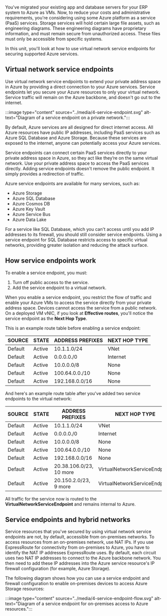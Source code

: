 You've migrated your existing app and database servers for your ERP system to Azure as VMs. Now, to reduce your costs and administrative requirements, you're considering using some Azure platform as a service (PaaS) services. Storage services will hold certain large file assets, such as engineering diagrams. These engineering diagrams have proprietary information, and must remain secure from unauthorized access. These files must only be accessible from specific systems.

In this unit, you'll look at how to use virtual network service endpoints for securing supported Azure services.

## Virtual network service endpoints

Use virtual network service endpoints to extend your private address space in Azure by providing a direct connection to your Azure services. Service endpoints let you secure your Azure resources to only your virtual network. Service traffic will remain on the Azure backbone, and doesn't go out to the internet.

:::image type="content" source="../media/4-service-endpoint.svg" alt-text="Diagram of a service endpoint on a private network.":::

By default, Azure services are all designed for direct internet access. All Azure resources have public IP addresses, including PaaS services such as Azure SQL Database and Azure Storage. Because these services are exposed to the internet, anyone can potentially access your Azure services.

Service endpoints can connect certain PaaS services directly to your private address space in Azure, so they act like they’re on the same virtual network. Use your private address space to access the PaaS services directly. Adding service endpoints doesn't remove the public endpoint. It simply provides a redirection of traffic.

Azure service endpoints are available for many services, such as:

- Azure Storage
- Azure SQL Database
- Azure Cosmos DB
- Azure Key Vault
- Azure Service Bus
- Azure Data Lake

For a service like SQL Database, which you can't access until you add IP addresses to its firewall, you should still consider service endpoints. Using a service endpoint for SQL Database restricts access to specific virtual networks, providing greater isolation and reducing the attack surface.

## How service endpoints work

To enable a service endpoint, you must:

1. Turn off public access to the service.
1. Add the service endpoint to a virtual network.

When you enable a service endpoint, you restrict the flow of traffic and enable your Azure VMs to access the service directly from your private address space. Devices cannot access the service from a public network. On a deployed VM vNIC, if you look at **Effective routes**, you'll notice the service endpoint as the **Next Hop Type**.

This is an example route table before enabling a service endpoint:

| SOURCE  | STATE   | ADDRESS PREFIXES | NEXT HOP TYPE |
|---------|---------|------------------|---------------|
| Default | Active  | 10.1.1.0/24      | VNet          |
| Default | Active  | 0.0.0.0./0       | Internet      |
| Default | Active  | 10.0.0.0/8       | None          |
| Default | Active  | 100.64.0.0./10   | None          |
| Default | Active  | 192.168.0.0/16   | None          |

And here's an example route table after you've added two service endpoints to the virtual network:

| SOURCE  | STATE  | ADDRESS PREFIXES         | NEXT HOP TYPE                 |
|---------|--------|--------------------------|-------------------------------|
| Default | Active | 10.1.1.0/24              | VNet                          |
| Default | Active | 0.0.0.0./0               | Internet                      |
| Default | Active | 10.0.0.0/8               | None                          |
| Default | Active | 100.64.0.0./10           | None                          |
| Default | Active | 192.168.0.0/16           | None                          |
| Default | Active | 20.38.106.0/23, 10 more  | VirtualNetworkServiceEndpoint |
| Default | Active | 20.150.2.0/23, 9 more    | VirtualNetworkServiceEndpoint |

All traffic for the service now is routed to the **VirtualNetworkServiceEndpoint** and remains internal to Azure.

## Service endpoints and hybrid networks

Service resources that you've secured by using virtual network service endpoints are not, by default, accessible from on-premises networks. To access resources from an on-premises network, use NAT IPs. If you use ExpressRoute for connectivity from on-premises to Azure, you have to identify the NAT IP addresses ExpressRoute uses. By default, each circuit uses two NAT IP addresses to connect to the Azure backbone network. You then need to add these IP addresses into the Azure service resource's IP firewall configuration (for example, Azure Storage).

The following diagram shows how you can use a service endpoint and firewall configuration to enable on-premises devices to access Azure Storage resources:

:::image type="content" source="../media/4-service-endpoint-flow.svg" alt-text="Diagram of a service endpoint for on-premises access to Azure resources.":::
